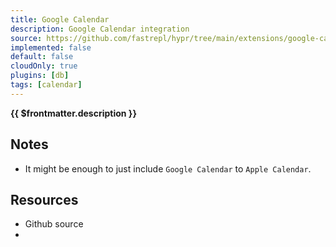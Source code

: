 ```yaml
---
title: Google Calendar
description: Google Calendar integration
source: https://github.com/fastrepl/hypr/tree/main/extensions/google-calendar
implemented: false
default: false
cloudOnly: true
plugins: [db]
tags: [calendar]
---
```


<TitleWithContributors :title="$frontmatter.title" />

**{{ $frontmatter.description }}**

<ExtensionTags :frontmatter="$frontmatter" />

## Notes

- It might be enough to just include `Google Calendar` to `Apple Calendar`.

## Resources

<ul>
  <li><a :href="$frontmatter.source">Github source</a></li>
  <li v-for="plugin in $frontmatter.plugins"><PluginLink :plugin /></li>
</ul>
